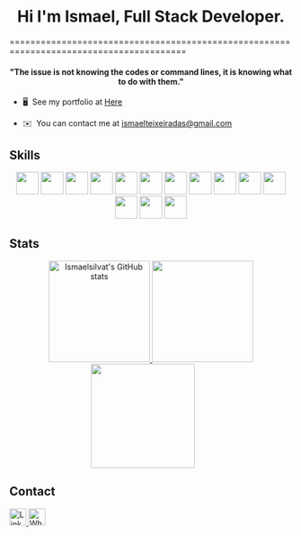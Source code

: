   <h1 align="center">Hi I'm Ismael, Full Stack Developer.</h1>
========================================================================================
  <h4 align="center">
  ⁠"The issue is not knowing the codes or command lines, it is knowing what to do with them." </h4>
  
* 🖥️  See my portfolio at [Here](https://portfolioismael.netlify.app/)

* ✉️  You can contact me at [ismaelteixeiradas@gmail.com](mailto:ismaelteixeiradas@gmail.com)

## Skills
  <div align="center">
    <img height=40 width=40  src="https://cdn.jsdelivr.net/gh/devicons/devicon/icons/javascript/javascript-original.svg" />
    <img height=40 width=40  src="https://upload.wikimedia.org/wikipedia/commons/d/d9/Node.js_logo.svg" />
    <img height=40 width=40  src="https://cdn.jsdelivr.net/gh/devicons/devicon/icons/jquery/jquery-original.svg" />
    <img height=40 width=40  src="https://cdn.jsdelivr.net/gh/devicons/devicon/icons/typescript/typescript-original.svg" />
    <img height=40 width=40  src="https://cdn.jsdelivr.net/gh/devicons/devicon/icons/python/python-original.svg" />
    <img height=40 width=40  src="https://cdn.jsdelivr.net/gh/devicons/devicon/icons/java/java-original.svg" /> 
    <img height=40 width=40  src="https://cdn.jsdelivr.net/gh/devicons/devicon/icons/cplusplus/cplusplus-original.svg" />
    <img height=40 width=40  src="https://cdn.jsdelivr.net/gh/devicons/devicon/icons/mysql/mysql-original.svg" />
    <img height=40 width=40  src="https://cdn.jsdelivr.net/gh/devicons/devicon/icons/postgresql/postgresql-original.svg" />
    <img height=40 width=40  src="https://cdn.jsdelivr.net/gh/devicons/devicon/icons/mongodb/mongodb-original.svg" />  
    <img height=40 width=40  src="https://cdn.jsdelivr.net/gh/devicons/devicon/icons/docker/docker-original.svg" />
    <img height=40 width=40  src="https://cdn.jsdelivr.net/gh/devicons/devicon/icons/react/react-original.svg" />
    <img height=40 width=40  src="https://cdn.jsdelivr.net/gh/devicons/devicon/icons/bootstrap/bootstrap-original.svg" />
    <img height=40 width=40  src="https://cdn.jsdelivr.net/gh/devicons/devicon/icons/tailwindcss/tailwindcss-plain.svg" />
          
  </div>

## Stats

<div align="center">
    <a href="http://www.github.com/ismaelsilvat">
    <img height="180rem" src="https://github-readme-stats.vercel.app/api?username=ismaelsilvat&show_icons=true&hide=&count_private=true&title_color=6366f1&text_color=ffffff&icon_color=14b8a6&bg_color=101010&hide_border=true&show_icons=true" alt="Ismaelsilvat's GitHub stats" />
    </a>
    <img height="180rem" src="https://github-readme-stats.vercel.app/api/top-langs/?username=ismaelsilvat&hide=html,&title_color=6366f1&text_color=ffffff&icon_color=14b8a6&bg_color=111111&hide_border=true&layout=compact&show_icons=true" />
    <a href="http://www.github.com/ismaelsilvat">
      <img style="margin-right: 30px;" height="185rem" src="https://github-readme-streak-stats.herokuapp.com/?user=ismaelsilvat&stroke=f9f9f9&background=111111&ring=6366f1&fire=6366f1&currStreakNum=ffffff&currStreakLabel=6366f1&sideNums=ffffff&sideLabels=ffffff&dates=ffffff&hide_border=true" />
      </a>
</div>

## Contact

  <a href="https://www.linkedin.com/in/ismael-teixeira-da-silva/">
    <img height="30rem" alt="Linkedin" src="https://img.shields.io/badge/linkedin-%231DA1F2.svg?&style=for-the-badge&logo=linkedin&logoColor=black"/>
  </a>
  <a href="https://api.whatsapp.com/send?1=pt_BR&phone=55048991891499">
    <img height="30rem" alt="Whatsapp" src="https://img.shields.io/badge/whatsapp-%2CB742.svg?&style=for-the-badge&logo=whatsapp&logoColor=black"/>
  </a>
